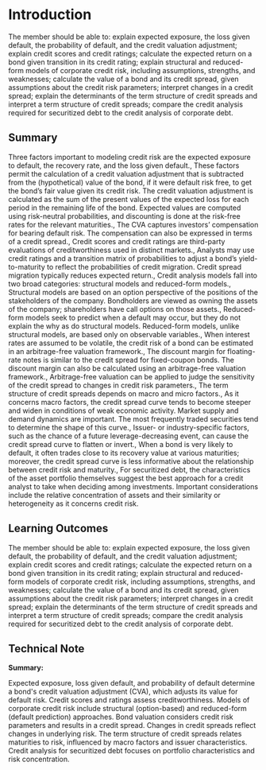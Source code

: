 # Introduction

The member should be able to: explain expected exposure, the loss given default, the probability of default, and the credit valuation adjustment; explain credit scores and credit ratings; calculate the expected return on a bond given transition in its credit rating; explain structural and reduced-form models of corporate credit risk, including assumptions, strengths, and weaknesses; calculate the value of a bond and its credit spread, given assumptions about the credit risk parameters; interpret changes in a credit spread; explain the determinants of the term structure of credit spreads and interpret a term structure of credit spreads; compare the credit analysis required for securitized debt to the credit analysis of corporate debt.

## Summary

Three factors important to modeling credit risk are the expected exposure to default, the recovery rate, and the loss given default., These factors permit the calculation of a credit valuation adjustment that is subtracted from the (hypothetical) value of the bond, if it were default risk free, to get the bond’s fair value given its credit risk. The credit valuation adjustment is calculated as the sum of the present values of the expected loss for each period in the remaining life of the bond. Expected values are computed using risk-neutral probabilities, and discounting is done at the risk-free rates for the relevant maturities., The CVA captures investors’ compensation for bearing default risk. The compensation can also be expressed in terms of a credit spread., Credit scores and credit ratings are third-party evaluations of creditworthiness used in distinct markets., Analysts may use credit ratings and a transition matrix of probabilities to adjust a bond’s yield-to-maturity to reflect the probabilities of credit migration. Credit spread migration typically reduces expected return., Credit analysis models fall into two broad categories: structural models and reduced-form models., Structural models are based on an option perspective of the positions of the stakeholders of the company. Bondholders are viewed as owning the assets of the company; shareholders have call options on those assets., Reduced-form models seek to predict when a default may occur, but they do not explain the why as do structural models. Reduced-form models, unlike structural models, are based only on observable variables., When interest rates are assumed to be volatile, the credit risk of a bond can be estimated in an arbitrage-free valuation framework., The discount margin for floating-rate notes is similar to the credit spread for fixed-coupon bonds. The discount margin can also be calculated using an arbitrage-free valuation framework., Arbitrage-free valuation can be applied to judge the sensitivity of the credit spread to changes in credit risk parameters., The term structure of credit spreads depends on macro and micro factors., As it concerns macro factors, the credit spread curve tends to become steeper and widen in conditions of weak economic activity. Market supply and demand dynamics are important. The most frequently traded securities tend to determine the shape of this curve., Issuer- or industry-specific factors, such as the chance of a future leverage-decreasing event, can cause the credit spread curve to flatten or invert., When a bond is very likely to default, it often trades close to its recovery value at various maturities; moreover, the credit spread curve is less informative about the relationship between credit risk and maturity., For securitized debt, the characteristics of the asset portfolio themselves suggest the best approach for a credit analyst to take when deciding among investments. Important considerations include the relative concentration of assets and their similarity or heterogeneity as it concerns credit risk.

## Learning Outcomes

The member should be able to: explain expected exposure, the loss given default, the probability of default, and the credit valuation adjustment; explain credit scores and credit ratings; calculate the expected return on a bond given transition in its credit rating; explain structural and reduced-form models of corporate credit risk, including assumptions, strengths, and weaknesses; calculate the value of a bond and its credit spread, given assumptions about the credit risk parameters; interpret changes in a credit spread; explain the determinants of the term structure of credit spreads and interpret a term structure of credit spreads; compare the credit analysis required for securitized debt to the credit analysis of corporate debt.

## Technical Note

**Summary:**

Expected exposure, loss given default, and probability of default determine a bond's credit valuation adjustment (CVA), which adjusts its value for default risk. Credit scores and ratings assess creditworthiness. Models of corporate credit risk include structural (option-based) and reduced-form (default prediction) approaches. Bond valuation considers credit risk parameters and results in a credit spread. Changes in credit spreads reflect changes in underlying risk. The term structure of credit spreads relates maturities to risk, influenced by macro factors and issuer characteristics. Credit analysis for securitized debt focuses on portfolio characteristics and risk concentration.